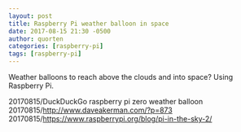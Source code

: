 ```yaml
---
layout: post
title: Raspberry Pi weather balloon in space
date: 2017-08-15 21:30 -0500
author: quorten
categories: [raspberry-pi]
tags: [raspberry-pi]
---
```


Weather balloons to reach above the clouds and into space?  Using
Raspberry Pi.

20170815/DuckDuckGo raspberry pi zero weather balloon  
20170815/http://www.daveakerman.com/?p=873  
20170815/https://www.raspberrypi.org/blog/pi-in-the-sky-2/
